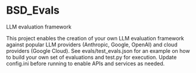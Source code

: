 # BSD_Evals
LLM evaluation framework

This project enables the creation of your own LLM evaluation framework against popular LLM providers (Anthropic, Google, OpenAI) and cloud providers (Google Cloud). See evals/test_evals.json for an example on how to build your own set of evaluations and test.py for execution. Update config.ini before running to enable APIs and services as needed.